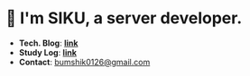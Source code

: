 # 👋 I'm SIKU, a server developer.

- **Tech. Blog**: **[link](https://bumsiku.kr)**
- **Study Log**: **[link](https://github.com/SIKU-KR/Study)**
- **Contact**: bumshik0126@gmail.com
